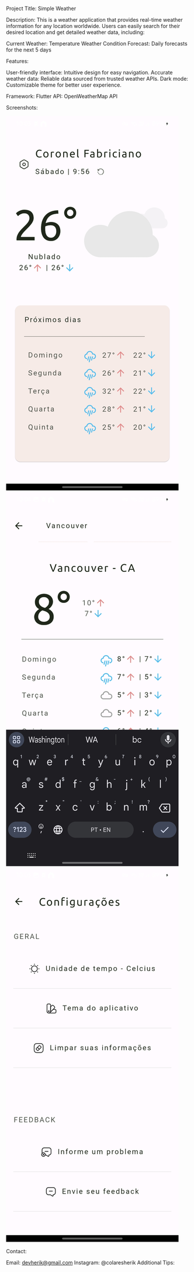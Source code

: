 Project Title: Simple Weather

Description:
This is a weather application that provides real-time weather information for any location worldwide. Users can easily search for their desired location and get detailed weather data, including:

Current Weather:
Temperature
Weather Condition
Forecast:
Daily forecasts for the next 5 days

Features:

User-friendly interface: Intuitive design for easy navigation.
Accurate weather data: Reliable data sourced from trusted weather APIs.
Dark mode: Customizable theme for better user experience.

Framework: Flutter
API: OpenWeatherMap API

Screenshots:

![home](assets/screenshots/home_page.jpg)
![search](assets/screenshots/search_page.jpg)
![settings](assets/screenshots/settings_page.jpg)

Contact:

Email: devherik@gmail.com
Instagram: @colaresherik
Additional Tips: